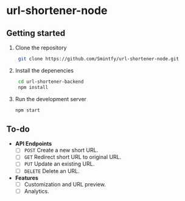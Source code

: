 # url-shortener-node

## Getting started

1. Clone the repository
   
   ```bash
    git clone https://github.com/Smintfy/url-shortener-node.git
   ```
3. Install the depenencies
   
   ```bash
    cd url-shortener-backend
    npm install
   ```
4. Run the development server
   
    ```bash
    npm start
   ```

## To-do

- **API Endpoints**
  - [ ] `POST` Create a new short URL.
  - [ ] `GET` Redirect short URL to original URL.
  - [ ] `PUT` Update an existing URL.
  - [ ] `DELETE` Delete an URL.

- **Features**
  - [ ] Customization and URL preview.
  - [ ] Analytics.

